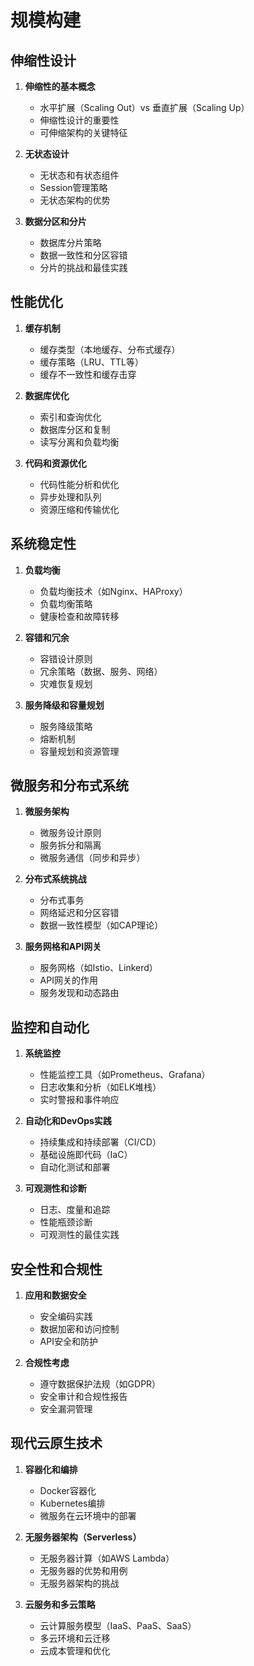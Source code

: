 # 规模构建

## 伸缩性设计
1. **伸缩性的基本概念**
   - 水平扩展（Scaling Out）vs 垂直扩展（Scaling Up）
   - 伸缩性设计的重要性
   - 可伸缩架构的关键特征

2. **无状态设计**
   - 无状态和有状态组件
   - Session管理策略
   - 无状态架构的优势

3. **数据分区和分片**
   - 数据库分片策略
   - 数据一致性和分区容错
   - 分片的挑战和最佳实践

## 性能优化
1. **缓存机制**
   - 缓存类型（本地缓存、分布式缓存）
   - 缓存策略（LRU、TTL等）
   - 缓存不一致性和缓存击穿

2. **数据库优化**
   - 索引和查询优化
   - 数据库分区和复制
   - 读写分离和负载均衡

3. **代码和资源优化**
   - 代码性能分析和优化
   - 异步处理和队列
   - 资源压缩和传输优化

## 系统稳定性
1. **负载均衡**
   - 负载均衡技术（如Nginx、HAProxy）
   - 负载均衡策略
   - 健康检查和故障转移

2. **容错和冗余**
   - 容错设计原则
   - 冗余策略（数据、服务、网络）
   - 灾难恢复规划

3. **服务降级和容量规划**
   - 服务降级策略
   - 熔断机制
   - 容量规划和资源管理

## 微服务和分布式系统
1. **微服务架构**
   - 微服务设计原则
   - 服务拆分和隔离
   - 微服务通信（同步和异步）

2. **分布式系统挑战**
   - 分布式事务
   - 网络延迟和分区容错
   - 数据一致性模型（如CAP理论）

3. **服务网格和API网关**
   - 服务网格（如Istio、Linkerd）
   - API网关的作用
   - 服务发现和动态路由

## 监控和自动化
1. **系统监控**
   - 性能监控工具（如Prometheus、Grafana）
   - 日志收集和分析（如ELK堆栈）
   - 实时警报和事件响应

2. **自动化和DevOps实践**
   - 持续集成和持续部署（CI/CD）
   - 基础设施即代码（IaC）
   - 自动化测试和部署

3. **可观测性和诊断**
   - 日志、度量和追踪
   - 性能瓶颈诊断
   - 可观测性的最佳实践

## 安全性和合规性
1. **应用和数据安全**
   - 安全编码实践
   - 数据加密和访问控制
   - API安全和防护

2. **合规性考虑**
   - 遵守数据保护法规（如GDPR）
   - 安全审计和合规性报告
   - 安全漏洞管理

## 现代云原生技术
1. **容器化和编排**
   - Docker容器化
   - Kubernetes编排
   - 微服务在云环境中的部署

2. **无服务器架构（Serverless）**
   - 无服务器计算（如AWS Lambda）
   - 无服务器的优势和用例
   - 无服务器架构的挑战

3. **云服务和多云策略**
   - 云计算服务模型（IaaS、PaaS、SaaS）
   - 多云环境和云迁移
   - 云成本管理和优化
